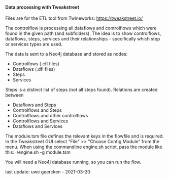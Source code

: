 #### Data processing with Tweakstreet

Files are for the ETL tool from Twineworks: https://tweakstreet.io/

The controlflow is processing all dataflows and controlflows which were found in the given path (and subfolders). 
The idea is to show controlflows, dataflows, steps, services and their relationships - specifically which step or services types are used.

The data is sent to a Neo4j database and stored as nodes:
- Controlfows (.cfl files)
- Dataflows (.dfl files)
- Steps
- Services

Steps is a distinct list of steps (not all steps found). Relations are created between
- Dataflows and Steps
- Controlflows and Steps
- Controlflows and other controlflows
- Controlflows and Services
- Dataflows and Services

The module.tsm file defines the relevant keys in the flowfile and is required. In the Tweakstreet GUI select "File" >> "Choose Config Module" from the menu. When using the commandline engine.sh script, 
pass the module like this: ./engine.sh -g module.tsm 

You will need a Neo4j database running, so you can run the flow.


last update: uwe geercken - 2021-03-20